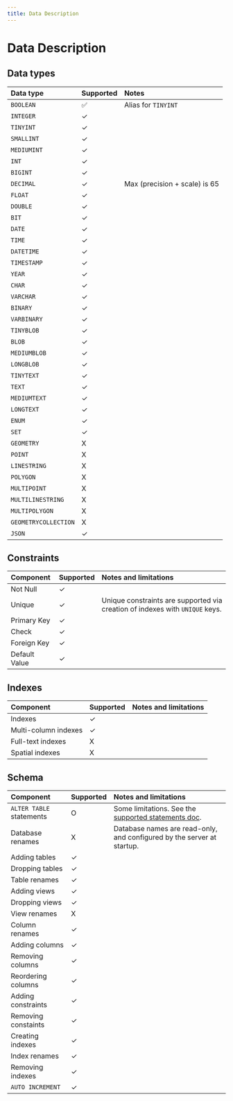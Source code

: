 ```yaml
---
title: Data Description
---
```


# Data Description

## Data types

| Data type            | Supported | Notes                           |
| :------------------- | :-------- | :------------------------------ |
| `BOOLEAN`            | ✅        | Alias for `TINYINT`             |
| `INTEGER`            | ✓         |                                 |
| `TINYINT`            | ✓         |                                 |
| `SMALLINT`           | ✓         |                                 |
| `MEDIUMINT`          | ✓         |                                 |
| `INT`                | ✓         |                                 |
| `BIGINT`             | ✓         |                                 |
| `DECIMAL`            | ✓         | Max \(precision + scale\) is 65 |
| `FLOAT`              | ✓         |                                 |
| `DOUBLE`             | ✓         |                                 |
| `BIT`                | ✓         |                                 |
| `DATE`               | ✓         |                                 |
| `TIME`               | ✓         |                                 |
| `DATETIME`           | ✓         |                                 |
| `TIMESTAMP`          | ✓         |                                 |
| `YEAR`               | ✓         |                                 |
| `CHAR`               | ✓         |                                 |
| `VARCHAR`            | ✓         |                                 |
| `BINARY`             | ✓         |                                 |
| `VARBINARY`          | ✓         |                                 |
| `TINYBLOB`           | ✓         |                                 |
| `BLOB`               | ✓         |                                 |
| `MEDIUMBLOB`         | ✓         |                                 |
| `LONGBLOB`           | ✓         |                                 |
| `TINYTEXT`           | ✓         |                                 |
| `TEXT`               | ✓         |                                 |
| `MEDIUMTEXT`         | ✓         |                                 |
| `LONGTEXT`           | ✓         |                                 |
| `ENUM`               | ✓         |                                 |
| `SET`                | ✓         |                                 |
| `GEOMETRY`           | X         |                                 |
| `POINT`              | X         |                                 |
| `LINESTRING`         | X         |                                 |
| `POLYGON`            | X         |                                 |
| `MULTIPOINT`         | X         |                                 |
| `MULTILINESTRING`    | X         |                                 |
| `MULTIPOLYGON`       | X         |                                 |
| `GEOMETRYCOLLECTION` | X         |                                 |
| `JSON`               | ✓         |                                 |

## Constraints

| Component     | Supported | Notes and limitations                                                        |
| :------------ | :-------- | :--------------------------------------------------------------------------- |
| Not Null      | ✓         |                                                                              |
| Unique        | ✓         | Unique constraints are supported via creation of indexes with `UNIQUE` keys. |
| Primary Key   | ✓         |                                                                              |
| Check         | ✓         |                                                                              |
| Foreign Key   | ✓         |                                                                              |
| Default Value | ✓         |                                                                              |

## Indexes

| Component            | Supported | Notes and limitations |
| :------------------- | :-------- | :-------------------- |
| Indexes              | ✓         |                       |
| Multi-column indexes | ✓         |                       |
| Full-text indexes    | X         |                       |
| Spatial indexes      | X         |                       |

## Schema

| Component                | Supported | Notes and limitations                                                          |
| :----------------------- | :-------- | :----------------------------------------------------------------------------- |
| `ALTER TABLE` statements | O         | Some limitations. See the [supported statements doc](supported-statements.md). |
| Database renames         | X         | Database names are read-only, and configured by the server at startup.         |
| Adding tables            | ✓         |                                                                                |
| Dropping tables          | ✓         |                                                                                |
| Table renames            | ✓         |                                                                                |
| Adding views             | ✓         |                                                                                |
| Dropping views           | ✓         |                                                                                |
| View renames             | X         |                                                                                |
| Column renames           | ✓         |                                                                                |
| Adding columns           | ✓         |                                                                                |
| Removing columns         | ✓         |                                                                                |
| Reordering columns       | ✓         |                                                                                |
| Adding constraints       | ✓         |                                                                                |
| Removing constaints      | ✓         |                                                                                |
| Creating indexes         | ✓         |                                                                                |
| Index renames            | ✓         |                                                                                |
| Removing indexes         | ✓         |                                                                                |
| `AUTO INCREMENT`         | ✓         |                                                                                |
